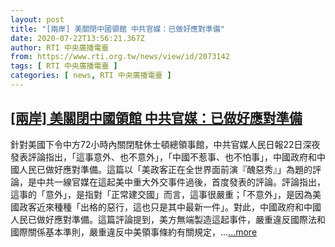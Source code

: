 ```yaml
---
layout: post
title: "[兩岸] 美關閉中國領館 中共官媒：已做好應對準備"
date: 2020-07-22T13:56:21.367Z
author: RTI 中央廣播電臺
from: https://www.rti.org.tw/news/view/id/2073142
tags: [ RTI 中央廣播電臺 ]
categories: [ news, RTI 中央廣播電臺 ]
---
```

<!--1595454473000-->
[[兩岸] 美關閉中國領館 中共官媒：已做好應對準備](https://www.rti.org.tw/news/view/id/2073142)
------

<div>
針對美國下令中方72小時內關閉駐休士頓總領事館，中共官媒人民日報22日深夜發表評論指出，「這事意外、也不意外」，「中國不惹事、也不怕事」，中國政府和中國人民已做好應對準備。這篇以「美政客正在全世界面前演『醜惡秀』」為題的評論，是中共一線官媒在這起美中重大外交事件過後，首度發表的評論。評論指出，這事的「意外」，是指對「正常建交國」而言，這事很嚴重；「不意外」，是因為美國政客近來種種「出格的惡行，這也只是其中最新一件」。對此，中國政府和中國人民已做好應對準備。這篇評論提到，美方無端製造這起事件，嚴重違反國際法和國際關係基本準則，嚴重違反中美領事條約有關規定，...<a target="_blank" href="https://www.rti.org.tw/news/view/id/2073142">...more</a>
</div>
